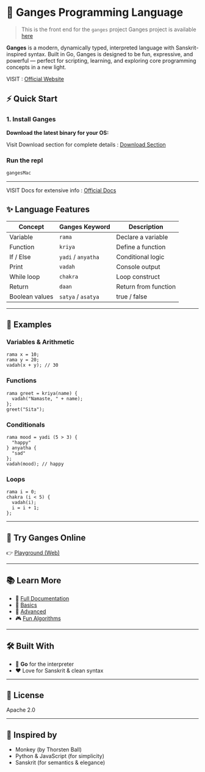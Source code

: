 # 🌊 Ganges Programming Language

> This is the front end for the `ganges` project
> Ganges project is available [here](https://github.com/psidh/Ganges)

**Ganges** is a modern, dynamically typed, interpreted language with Sanskrit-inspired syntax. Built in Go, Ganges is designed to be fun, expressive, and powerful — perfect for scripting, learning, and exploring core programming concepts in a new light.

VISIT : [Official Website](https://ganges.psidharth.dev)

## ⚡ Quick Start

### 1. Install Ganges

**Download the latest binary for your OS:**

Visit Download section for complete details : [Download Section](https://ganges.psidharth.dev/downloads)


### Run the repl

```bash
gangesMac
```
---

VISIT Docs for extensive info : [Official Docs](https://ganges.psidharth.dev/docs)

## ✨ Language Features

| Concept        | Ganges Keyword     | Description          |
| -------------- | ------------------ | -------------------- |
| Variable       | `rama`             | Declare a variable   |
| Function       | `kriya`            | Define a function    |
| If / Else      | `yadi` / `anyatha` | Conditional logic    |
| Print          | `vadah`            | Console output       |
| While loop     | `chakra`           | Loop construct       |
| Return         | `daan`             | Return from function |
| Boolean values | `satya` / `asatya` | true / false         |

---

## 🧠 Examples

### Variables & Arithmetic

```ganges
rama x = 10;
rama y = 20;
vadah(x + y); // 30
```

### Functions

```ganges
rama greet = kriya(name) {
  vadah("Namaste, " + name);
};
greet("Sita");
```

### Conditionals

```ganges
rama mood = yadi (5 > 3) {
  "happy"
} anyatha {
  "sad"
};
vadah(mood); // happy
```

### Loops

```ganges
rama i = 0;
chakra (i < 5) {
  vadah(i);
  i = i + 1;
};
```

---

## 🧪 Try Ganges Online

👉 [Playground (Web)](https://ganges.psidharth.dev/playground)

---

## 📚 Learn More

- 📖 [Full Documentation](https://ganges.psidharth.dev/docs)
- 🚀 [Basics](https://ganges.psidharth.dev/docs/basics)
- 🧠 [Advanced](https://ganges.psidharth.dev/docs/advanced)
- 🎮 [Fun Algorithms](https://ganges.psidharth.dev/docs/fun)

---

## 🛠 Built With

- 🐹 **Go** for the interpreter
- ❤️ Love for Sanskrit & clean syntax

---

## 📌 License

Apache 2.0

---

## 🙏 Inspired by

- Monkey (by Thorsten Ball)
- Python & JavaScript (for simplicity)
- Sanskrit (for semantics & elegance)
